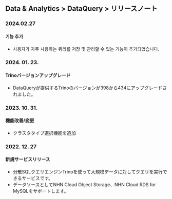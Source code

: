 ## Data & Analytics > DataQuery > リリースノート

### 2024.02.27
#### 기능 추가
- 사용자가 자주 사용하는 쿼리를 저장 및 관리할 수 있는 기능이 추가되었습니다.

### 2024. 01. 23.   
#### Trinoバージョンアップグレード
* DataQueryが提供するTrinoのバージョンが398から434にアップグレードされました。

### 2023. 10. 31.
#### 機能改善/変更
* クラスタタイプ選択機能を追加

### 2022. 12. 27

#### 新規サービスリリース

* 分散SQLクエリエンジンTrinoを使って大規模データに対してクエリを実行できるサービスです。
* データソースとしてNHN Cloud Object Storage、NHN Cloud RDS for MySQLをサポートします。

